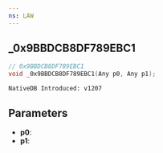 ```yaml
---
ns: LAW
---
```

## _0x9BBDCB8DF789EBC1

```c
// 0x9BBDCB8DF789EBC1
void _0x9BBDCB8DF789EBC1(Any p0, Any p1);
```

```
NativeDB Introduced: v1207
```

## Parameters
* **p0**:
* **p1**:
